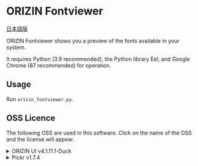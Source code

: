 # ORIZIN Fontviewer

[日本語版](README.md)

ORIZIN Fontviewer shows you a preview of the fonts available in your system.

It requires Python (3.9 recommended), the Python library Eel, and Google Chrome (87 recommended) for operation.

## Usage

Run ``orizin_fontviewer.py``.

## OSS Licence

The following OSS are used in this software. Click on the name of the OSS and the license will appear.

<details>
    <summary>ORIZIN UI v4.1.11.1-Duck</summary>
MIT License

Copyright (c) 2020 Robot-Inventor

Permission is hereby granted, free of charge, to any person obtaining a copy
of this software and associated documentation files (the "Software"), to deal
in the Software without restriction, including without limitation the rights
to use, copy, modify, merge, publish, distribute, sublicense, and/or sell
copies of the Software, and to permit persons to whom the Software is
furnished to do so, subject to the following conditions:

The above copyright notice and this permission notice shall be included in all
copies or substantial portions of the Software.

THE SOFTWARE IS PROVIDED "AS IS", WITHOUT WARRANTY OF ANY KIND, EXPRESS OR
IMPLIED, INCLUDING BUT NOT LIMITED TO THE WARRANTIES OF MERCHANTABILITY,
FITNESS FOR A PARTICULAR PURPOSE AND NONINFRINGEMENT. IN NO EVENT SHALL THE
AUTHORS OR COPYRIGHT HOLDERS BE LIABLE FOR ANY CLAIM, DAMAGES OR OTHER
LIABILITY, WHETHER IN AN ACTION OF CONTRACT, TORT OR OTHERWISE, ARISING FROM,
OUT OF OR IN CONNECTION WITH THE SOFTWARE OR THE USE OR OTHER DEALINGS IN THE
SOFTWARE.
</details>
<details>
    <summary>Pickr v1.7.4</summary>
MIT License

Copyright (c) 2018 - 2020 Simon Reinisch

Permission is hereby granted, free of charge, to any person obtaining a copy
of this software and associated documentation files (the "Software"), to deal
in the Software without restriction, including without limitation the rights
to use, copy, modify, merge, publish, distribute, sublicense, and/or sell
copies of the Software, and to permit persons to whom the Software is
furnished to do so, subject to the following conditions:

The above copyright notice and this permission notice shall be included in all
copies or substantial portions of the Software.

THE SOFTWARE IS PROVIDED "AS IS", WITHOUT WARRANTY OF ANY KIND, EXPRESS OR
IMPLIED, INCLUDING BUT NOT LIMITED TO THE WARRANTIES OF MERCHANTABILITY,
FITNESS FOR A PARTICULAR PURPOSE AND NONINFRINGEMENT. IN NO EVENT SHALL THE
AUTHORS OR COPYRIGHT HOLDERS BE LIABLE FOR ANY CLAIM, DAMAGES OR OTHER
LIABILITY, WHETHER IN AN ACTION OF CONTRACT, TORT OR OTHERWISE, ARISING FROM,
OUT OF OR IN CONNECTION WITH THE SOFTWARE OR THE USE OR OTHER DEALINGS IN THE
SOFTWARE.
</details>
